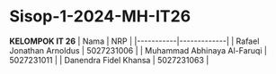 # Sisop-1-2024-MH-IT26
  **KELOMPOK IT 26**
  | Nama      | NRP         |
  |-----------|-------------|
  | Rafael Jonathan Arnoldus   | 5027231006  |
  | Muhammad Abhinaya Al-Faruqi  | 5027231011  |
  | Danendra Fidel Khansa  | 5027231063  |

